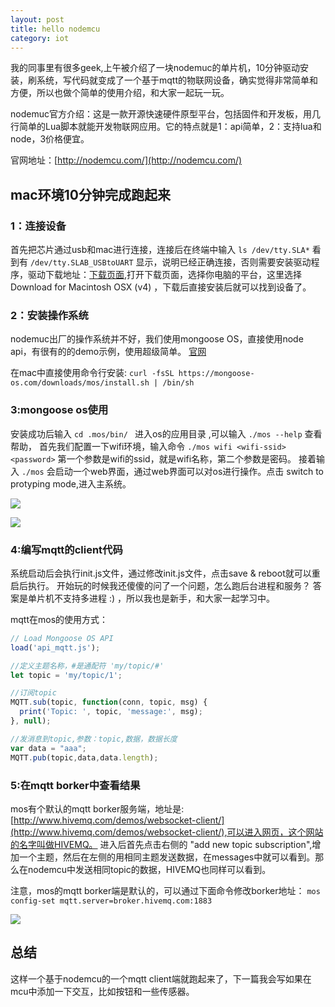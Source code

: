 ```yaml
---
layout: post
title: hello nodemcu
category: iot
---
```


我的同事里有很多geek,上午被介绍了一块nodemuc的单片机，10分钟驱动安装，刷系统，写代码就变成了一个基于mqtt的物联网设备，确实觉得非常简单和方便，所以也做个简单的使用介绍，和大家一起玩一玩。

nodemuc官方介绍：这是一款开源快速硬件原型平台，包括固件和开发板，用几行简单的Lua脚本就能开发物联网应用。它的特点就是1：api简单，2：支持lua和node，3价格便宜。

官网地址：[http://nodemcu.com/](http://nodemcu.com/)


## mac环境10分钟完成跑起来

### 1：连接设备

首先把芯片通过usb和mac进行连接，连接后在终端中输入 ```` ls /dev/tty.SLA* ````  看到有 ```` /dev/tty.SLAB_USBtoUART ```` 显示，说明已经正确连接，否则需要安装驱动程序，驱动下载地址：[下载页面](http://www.silabs.com/products/development-tools/software/usb-to-uart-bridge-vcp-drivers),打开下载页面，选择你电脑的平台，这里选择 Download for Macintosh OSX (v4) ，下载后直接安装后就可以找到设备了。

### 2：安装操作系统
nodemuc出厂的操作系统并不好，我们使用mongoose OS，直接使用node api，有很有的的demo示例，使用超级简单。 [官网](https://mongoose-os.com/) 

在mac中直接使用命令行安装:  ` curl -fsSL https://mongoose-os.com/downloads/mos/install.sh | /bin/sh `

### 3:mongoose os使用
 安装成功后输入 `cd .mos/bin/ ` 进入os的应用目录 ,可以输入 ` ./mos --help ` 查看帮助， 首先我们配置一下wifi环境，输入命令 ` ./mos wifi <wifi-ssid> <password> ` 第一个参数是wifi的ssid，就是wifi名称，第二个参数是密码。 接着输入 ` ./mos `  会启动一个web界面，通过web界面可以对os进行操作。点击 switch to protyping mode,进入主系统。

 ![]({{site.url}}/assets/uploads/mongooseos.png)

 ![]({{site.url}}/assets/uploads/mongooseos1.png)


### 4:编写mqtt的client代码

系统启动后会执行init.js文件，通过修改init.js文件，点击save & reboot就可以重启后执行。 开始玩的时候我还傻傻的问了一个问题，怎么跑后台进程和服务？ 答案是单片机不支持多进程 :) ，所以我也是新手，和大家一起学习中。

mqtt在mos的使用方式：

````js
// Load Mongoose OS API
load('api_mqtt.js');

//定义主题名称，#是通配符 'my/topic/#'
let topic = 'my/topic/1';

//订阅topic
MQTT.sub(topic, function(conn, topic, msg) {
  print('Topic: ', topic, 'message:', msg);
}, null);

//发消息到topic,参数：topic,数据，数据长度
var data = "aaa";
MQTT.pub(topic,data,data.length); 
````

### 5:在mqtt borker中查看结果

mos有个默认的mqtt borker服务端，地址是:[http://www.hivemq.com/demos/websocket-client/](http://www.hivemq.com/demos/websocket-client/),可以进入网页，这个网站的名字叫做HIVEMQ。 进入后首先点击右侧的 "add new topic subscription",增加一个主题，然后在左侧的用相同主题发送数据，在messages中就可以看到。那么在nodemcu中发送相同topic的数据，HIVEMQ也同样可以看到。

注意，mos的mqtt borker端是默认的，可以通过下面命令修改borker地址： ` mos config-set mqtt.server=broker.hivemq.com:1883 `

![]({{site.url}}/assets/uploads/hivemq.png)


## 总结

这样一个基于nodemcu的一个mqtt client端就跑起来了，下一篇我会写如果在mcu中添加一下交互，比如按钮和一些传感器。


